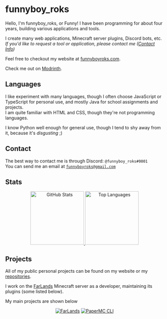 <!-- Hello There :D -->

# funnyboy_roks

Hello, I'm funnyboy_roks, or Funny! I have been programming for about four years, building various applications and tools.

I create many web applications, Minecraft server plugins, Discord bots, etc.  
*If you'd like to request a tool or application, please contact me ([Contact Info](#contact))*

Feel free to checkout my website at [funnyboyroks.com](https://funnyboyroks.com).

Check me out on [Modrinth](https://modrinth.com/user/funnyboy-roks).

## Languages

I like experiment with many languages, though I often choose JavaScript or TypeScript for personal use, and mostly Java for school assignments and projects.  
I am quite familiar with HTML and CSS, though they're not programming languages.

I know Python well enough for general use, though I tend to shy away from it, because it's *disgusting* ;)

## Contact

The best way to contact me is through Discord: `@funnyboy_roks#0001`  
You can send me an email at [`funnyboyroks@gmail.com`](mailto:funnyboyroks@gmail.com)

## Stats

<div align="center">
<!-- https://github.com/anuraghazra/github-readme-stats -->

<a href="https://github.com/funnyboy-roks?tab=repositories" title="Repositories">
    <img height="170px" width="auto" alt="GitHub Stats" src="https://github-readme-stats.vercel.app/api?username=funnyboy-roks&show_icons=true&theme=dracula">
</a>

<a href="https://github.com/funnyboy-roks?tab=repositories" title="Repositories">
    <img height="170px" width="auto" alt="Top Languages" src="https://github-readme-stats.vercel.app/api/top-langs/?username=funnyboy-roks&exclude_repo=git-commit-spam-ex,js-utils&layout=compact&theme=dracula">
</a>

</div>

## Projects

All of my public personal projects can be found on my website or my [repositories](https://github.com/funnyboy-roks?tab=repositories).

I work on the [FarLands](https://github.com/FarLandsMC) Minecraft server as a developer, maintaining its plugins (some listed below).

My main projects are shown below

<div align="center">

[![FarLands](https://github-readme-stats.vercel.app/api/pin/?username=FarLandsMC&repo=FarLands&show_owner=true&theme=dracula)](https://github.com/FarLandsMC/FarLands)
[![PaperMC CLI](https://github-readme-stats.vercel.app/api/pin/?username=funnyboy-roks&repo=PaperMC-CLI&show_owner=true&theme=dracula)](https://github.com/funnyboy-roks/PaperMC-CLI)

</div>


